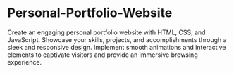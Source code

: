 # Personal-Portfolio-Website
Create an engaging personal portfolio website with HTML, CSS, and JavaScript. Showcase your skills, projects, and accomplishments through a sleek and responsive design. Implement smooth animations and interactive elements to captivate visitors and provide an immersive browsing experience.
